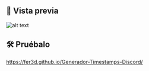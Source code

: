 ## 👀 Vista previa
![alt text](https://i.imgur.com/KmyJAxr.png)

## 🛠️ Pruébalo
https://fer3d.github.io/Generador-Timestamps-Discord/

